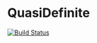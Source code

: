 # QuasiDefinite

[![Build Status](https://travis-ci.org/nwh/QuasiDefinite.jl.svg?branch=master)](https://travis-ci.org/nwh/QuasiDefinite.jl)
